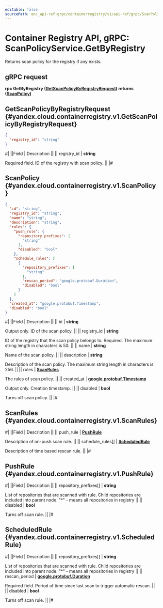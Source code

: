 ```yaml
---
editable: false
sourcePath: en/_api-ref-grpc/containerregistry/v1/api-ref/grpc/ScanPolicy/getByRegistry.md
---
```


# Container Registry API, gRPC: ScanPolicyService.GetByRegistry

Returns scan policy for the registry if any exists.

## gRPC request

**rpc GetByRegistry ([GetScanPolicyByRegistryRequest](#yandex.cloud.containerregistry.v1.GetScanPolicyByRegistryRequest)) returns ([ScanPolicy](#yandex.cloud.containerregistry.v1.ScanPolicy))**

## GetScanPolicyByRegistryRequest {#yandex.cloud.containerregistry.v1.GetScanPolicyByRegistryRequest}

```json
{
  "registry_id": "string"
}
```

#|
||Field | Description ||
|| registry_id | **string**

Required field. ID of the registry with scan policy. ||
|#

## ScanPolicy {#yandex.cloud.containerregistry.v1.ScanPolicy}

```json
{
  "id": "string",
  "registry_id": "string",
  "name": "string",
  "description": "string",
  "rules": {
    "push_rule": {
      "repository_prefixes": [
        "string"
      ],
      "disabled": "bool"
    },
    "schedule_rules": [
      {
        "repository_prefixes": [
          "string"
        ],
        "rescan_period": "google.protobuf.Duration",
        "disabled": "bool"
      }
    ]
  },
  "created_at": "google.protobuf.Timestamp",
  "disabled": "bool"
}
```

#|
||Field | Description ||
|| id | **string**

Output only. ID of the scan policy. ||
|| registry_id | **string**

ID of the registry that the scan policy belongs to.
Required. The maximum string length in characters is 50. ||
|| name | **string**

Name of the scan policy. ||
|| description | **string**

Description of the scan policy.
The maximum string length in characters is 256. ||
|| rules | **[ScanRules](#yandex.cloud.containerregistry.v1.ScanRules)**

The rules of scan policy. ||
|| created_at | **[google.protobuf.Timestamp](https://developers.google.com/protocol-buffers/docs/reference/google.protobuf#timestamp)**

Output only. Creation timestamp. ||
|| disabled | **bool**

Turns off scan policy. ||
|#

## ScanRules {#yandex.cloud.containerregistry.v1.ScanRules}

#|
||Field | Description ||
|| push_rule | **[PushRule](#yandex.cloud.containerregistry.v1.PushRule)**

Description of on-push scan rule. ||
|| schedule_rules[] | **[ScheduledRule](#yandex.cloud.containerregistry.v1.ScheduledRule)**

Description of time based rescan rule. ||
|#

## PushRule {#yandex.cloud.containerregistry.v1.PushRule}

#|
||Field | Description ||
|| repository_prefixes[] | **string**

List of repositories that are scanned with rule. Child repositories are included into parent node. "*" - means all repositories in registry ||
|| disabled | **bool**

Turns off scan rule. ||
|#

## ScheduledRule {#yandex.cloud.containerregistry.v1.ScheduledRule}

#|
||Field | Description ||
|| repository_prefixes[] | **string**

List of repositories that are scanned with rule. Child repositories are included into parent node. "*" - means all repositories in registry ||
|| rescan_period | **[google.protobuf.Duration](https://developers.google.com/protocol-buffers/docs/reference/csharp/class/google/protobuf/well-known-types/duration)**

Required field. Period of time since last scan to trigger automatic rescan. ||
|| disabled | **bool**

Turns off scan rule. ||
|#